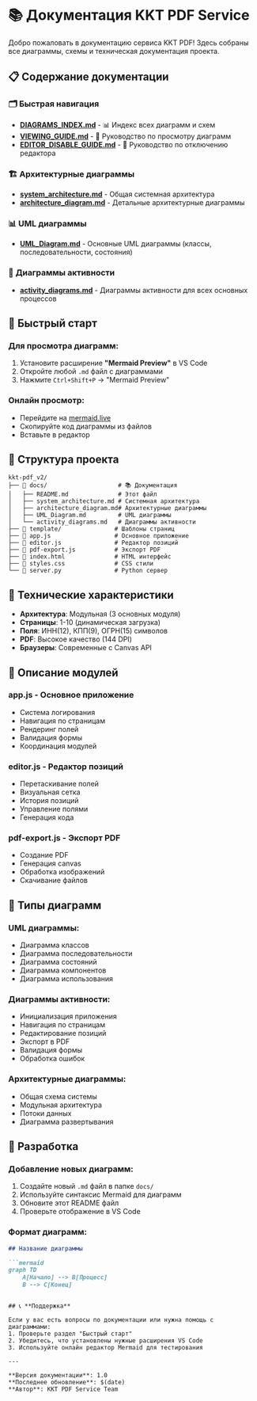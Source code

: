 # 📚 Документация KKT PDF Service

Добро пожаловать в документацию сервиса KKT PDF! Здесь собраны все диаграммы, схемы и техническая документация проекта.

## 📋 Содержание документации

### 🗂️ **Быстрая навигация**
- **[DIAGRAMS_INDEX.md](./DIAGRAMS_INDEX.md)** - 📊 Индекс всех диаграмм и схем
- **[VIEWING_GUIDE.md](./VIEWING_GUIDE.md)** - 👀 Руководство по просмотру диаграмм
- **[EDITOR_DISABLE_GUIDE.md](./EDITOR_DISABLE_GUIDE.md)** - 🔧 Руководство по отключению редактора

### 🏗️ **Архитектурные диаграммы**
- **[system_architecture.md](./system_architecture.md)** - Общая системная архитектура
- **[architecture_diagram.md](./architecture_diagram.md)** - Детальные архитектурные диаграммы

### 📊 **UML диаграммы**
- **[UML_Diagram.md](./UML_Diagram.md)** - Основные UML диаграммы (классы, последовательности, состояния)

### 🔄 **Диаграммы активности**
- **[activity_diagrams.md](./activity_diagrams.md)** - Диаграммы активности для всех основных процессов

## 🎯 **Быстрый старт**

### Для просмотра диаграмм:
1. Установите расширение **"Mermaid Preview"** в VS Code
2. Откройте любой `.md` файл с диаграммами
3. Нажмите `Ctrl+Shift+P` → "Mermaid Preview"

### Онлайн просмотр:
- Перейдите на [mermaid.live](https://mermaid.live/)
- Скопируйте код диаграммы из файлов
- Вставьте в редактор

## 📁 **Структура проекта**

```
kkt-pdf_v2/
├── 📁 docs/                    # 📚 Документация
│   ├── README.md              # Этот файл
│   ├── system_architecture.md # Системная архитектура
│   ├── architecture_diagram.md# Архитектурные диаграммы
│   ├── UML_Diagram.md         # UML диаграммы
│   └── activity_diagrams.md   # Диаграммы активности
├── 📁 template/               # Шаблоны страниц
├── 📄 app.js                  # Основное приложение
├── 📄 editor.js               # Редактор позиций
├── 📄 pdf-export.js           # Экспорт PDF
├── 📄 index.html              # HTML интерфейс
├── 📄 styles.css              # CSS стили
└── 📄 server.py               # Python сервер
```

## 🔧 **Технические характеристики**

- **Архитектура**: Модульная (3 основных модуля)
- **Страницы**: 1-10 (динамическая загрузка)
- **Поля**: ИНН(12), КПП(9), ОГРН(15) символов
- **PDF**: Высокое качество (144 DPI)
- **Браузеры**: Современные с Canvas API

## 📖 **Описание модулей**

### **app.js** - Основное приложение
- Система логирования
- Навигация по страницам
- Рендеринг полей
- Валидация формы
- Координация модулей

### **editor.js** - Редактор позиций
- Перетаскивание полей
- Визуальная сетка
- История позиций
- Управление полями
- Генерация кода

### **pdf-export.js** - Экспорт PDF
- Создание PDF
- Генерация canvas
- Обработка изображений
- Скачивание файлов

## 🎨 **Типы диаграмм**

### **UML диаграммы:**
- Диаграмма классов
- Диаграмма последовательности
- Диаграмма состояний
- Диаграмма компонентов
- Диаграмма использования

### **Диаграммы активности:**
- Инициализация приложения
- Навигация по страницам
- Редактирование позиций
- Экспорт в PDF
- Валидация формы
- Обработка ошибок

### **Архитектурные диаграммы:**
- Общая схема системы
- Модульная архитектура
- Потоки данных
- Диаграмма развертывания

## 🚀 **Разработка**

### Добавление новых диаграмм:
1. Создайте новый `.md` файл в папке `docs/`
2. Используйте синтаксис Mermaid для диаграмм
3. Обновите этот README файл
4. Проверьте отображение в VS Code

### Формат диаграмм:
```markdown
## Название диаграммы

```mermaid
graph TD
    A[Начало] --> B[Процесс]
    B --> C[Конец]
```
```

## 📞 **Поддержка**

Если у вас есть вопросы по документации или нужна помощь с диаграммами:
1. Проверьте раздел "Быстрый старт"
2. Убедитесь, что установлены нужные расширения VS Code
3. Используйте онлайн редактор Mermaid для тестирования

---

**Версия документации**: 1.0  
**Последнее обновление**: $(date)  
**Автор**: KKT PDF Service Team
